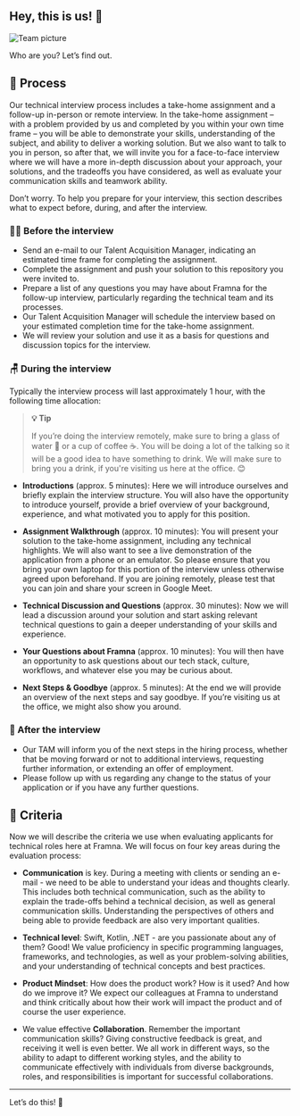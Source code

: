 ## Hey, this is us! 👋

![Team picture](https://user-images.githubusercontent.com/5055630/214524032-9011ccf6-67bc-4b30-b934-cb6aa613ee6c.jpg)

Who are you? Let’s find out.

## 🎡 Process

Our technical interview process includes a take-home assignment and a follow-up in-person or remote interview. In the take-home assignment – with a problem provided by us and completed by you within your own time frame – you will be able to demonstrate your skills, understanding of the subject, and ability to deliver a working solution. But we also want to talk to you in person, so after that, we will invite you for a face-to-face interview where we will have a more in-depth discussion about your approach, your solutions, and the tradeoffs you have considered, as well as evaluate your communication skills and teamwork ability.

Don’t worry. To help you prepare for your interview, this section describes what to expect before, during, and after the interview.

### 🧘‍♀ Before the interview

- Send an e-mail to our Talent Acquisition Manager, indicating an estimated time frame for completing the assignment.
- Complete the assignment and push your solution to this repository you were invited to.
- Prepare a list of any questions you may have about Framna for the follow-up interview, particularly regarding the technical team and its processes.
- Our Talent Acquisition Manager will schedule the interview based on your estimated completion time for the take-home assignment.
- We will review your solution and use it as a basis for questions and discussion topics for the interview.

### 🪑 During the interview

Typically the interview process will last approximately 1 hour, with the following time allocation:

> **💡 Tip**
> 
> If you’re doing the interview remotely, make sure to bring a glass of water 🚰 or a cup of coffee ☕️. You will be doing a lot of the talking so it will be a good idea to have something to drink. We will make sure to bring you a drink, if you're visiting us here at the office. 😊

- **Introductions** (approx. 5 minutes): Here we will introduce ourselves and briefly explain the interview structure. You will also have the opportunity to introduce yourself, provide a brief overview of your background, experience, and what motivated you to apply for this position.

- **Assignment Walkthrough** (approx. 10 minutes): You will present your solution to the take-home assignment, including any technical highlights. We will also want to see a live demonstration of the application from a phone or an emulator. So please ensure that you bring your own laptop for this portion of the interview unless otherwise agreed upon beforehand. If you are joining remotely, please test that you can join and share your screen in Google Meet.

- **Technical Discussion and Questions** (approx. 30 minutes): Now we will lead a discussion around your solution and start asking relevant technical questions to gain a deeper understanding of your skills and experience.

- **Your Questions about Framna** (approx. 10 minutes): You will then have an opportunity to ask questions about our tech stack, culture, workflows, and whatever else you may be curious about.

- **Next Steps & Goodbye** (approx. 5 minutes): At the end we will provide an overview of the next steps and say goodbye. If you’re visiting us at the office, we might also show you around.

### 🌈 After the interview

- Our TAM will inform you of the next steps in the hiring process, whether that be moving forward or not to additional interviews, requesting further information, or extending an offer of employment.
- Please follow up with us regarding any change to the status of your application or if you have any further questions.

## 🧩 Criteria

Now we will describe the criteria we use when evaluating applicants for technical roles here at Framna. We will focus on four key areas during the evaluation process:

- **Communication** is key. During a meeting with clients or sending an e-mail - we need to be able to understand your ideas and thoughts clearly. This includes both technical communication, such as the ability to explain the trade-offs behind a technical decision, as well as general communication skills. Understanding the perspectives of others and being able to provide feedback are also very important qualities.

- **Technical level**: Swift, Kotlin, .NET - are you passionate about any of them? Good! We value proficiency in specific programming languages, frameworks, and technologies, as well as your problem-solving abilities, and your understanding of technical concepts and best practices.

- **Product Mindset**: How does the product work? How is it used? And how do we improve it? We expect our colleagues at Framna to understand and think critically about how their work will impact the product and of course the user experience.

- We value effective **Collaboration**. Remember the important communication skills? Giving constructive feedback is great, and receiving it well is even better. We all work in different ways, so the ability to adapt to different working styles, and the ability to communicate effectively with individuals from diverse backgrounds, roles, and responsibilities is important for successful collaborations.

---

Let’s do this! 💪
